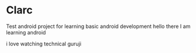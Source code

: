 # Clarc
Test android project for learning basic android development
hello there I am learning android



i love watching technical guruji


